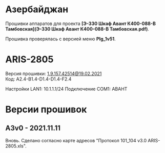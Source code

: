 ﻿Азербайджан
===========

Прошивки аппаратов для проекта **[Э-330 Шкаф Авант К400-088-В Тамбовская](Э-330 Шкаф Авант К400-088-В Тамбовская.pdf)**.

Прошивка проверялась с версией меню **PIg_1v51**.


# ARIS-2805

Версия прошивки: 1.9.157.42514@19.02.2021  
Код: A2.4-B1.4-D1.4-D1.4-F2.4

Настройки LAN1: 10.1.1.1/24
Подключение COM1: АВАНТ


# Версии прошивок

## A3v0 - 2021.11.11

Вновь.
Сделано согласно карте адресов "Протокол 101_104 v3.0 ARIS-2805.xls".

